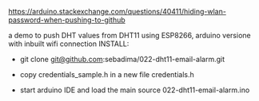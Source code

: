 https://arduino.stackexchange.com/questions/40411/hiding-wlan-password-when-pushing-to-github

a demo to push DHT values from DHT11 using ESP8266, arduino versione with inbuilt wifi connection
INSTALL:

*  git clone git@github.com:sebadima/022-dht11-email-alarm.git

* copy credentials_sample.h in a new file credentials.h

* start arduino IDE and load the main source  022-dht11-email-alarm.ino

